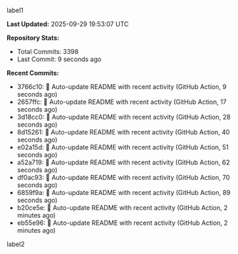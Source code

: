 
label1 
<!-- ACTIVITY_START -->
**Last Updated:** 2025-09-29 19:53:07 UTC

**Repository Stats:**
- Total Commits: 3398
- Last Commit: 9 seconds ago

**Recent Commits:**
- 3766c10: 🤖 Auto-update README with recent activity (GitHub Action, 9 seconds ago)
- 2657ffc: 🤖 Auto-update README with recent activity (GitHub Action, 17 seconds ago)
- 3d18cc0: 🤖 Auto-update README with recent activity (GitHub Action, 28 seconds ago)
- 8d15261: 🤖 Auto-update README with recent activity (GitHub Action, 40 seconds ago)
- e02a15d: 🤖 Auto-update README with recent activity (GitHub Action, 51 seconds ago)
- a52a719: 🤖 Auto-update README with recent activity (GitHub Action, 62 seconds ago)
- df0ac93: 🤖 Auto-update README with recent activity (GitHub Action, 70 seconds ago)
- 6859f9a: 🤖 Auto-update README with recent activity (GitHub Action, 89 seconds ago)
- b20ce5e: 🤖 Auto-update README with recent activity (GitHub Action, 2 minutes ago)
- eb55e96: 🤖 Auto-update README with recent activity (GitHub Action, 2 minutes ago)
<!-- ACTIVITY_END -->

label2
